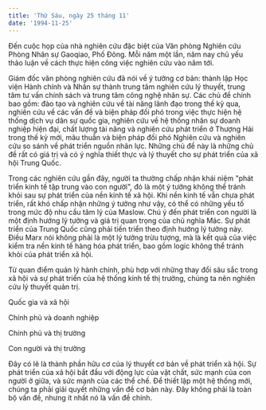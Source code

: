 ```yaml
---
title: 'Thứ Sáu, ngày 25 tháng 11'
date: '1994-11-25'
---
```


Đến cuộc họp của nhà nghiên cứu đặc biệt của Văn phòng Nghiên cứu Phòng Nhân sự Gaoqiao, Phố Đông. Mỗi năm một lần, năm nay chủ yếu thảo luận về cách thực hiện công việc nghiên cứu vào năm tới.

Giám đốc văn phòng nghiên cứu đã nói về ý tưởng cơ bản: thành lập Học viện Hành chính và Nhân sự thành trung tâm nghiên cứu lý thuyết, trung tâm tư vấn chính sách và trung tâm công nghệ nhân sự. Các chủ đề chính bao gồm: đào tạo và nghiên cứu về tài năng lãnh đạo trong thế kỷ qua, nghiên cứu về các vấn đề và biện pháp đối phó trong việc thực hiện hệ thống dịch vụ dân sự quốc gia, nghiên cứu về hệ thống nhân sự doanh nghiệp hiện đại, chất lượng tài năng và nghiên cứu phát triển ở Thượng Hải trong thế kỷ mới, mâu thuẫn và biện pháp đối phó Nghiên cứu và nghiên cứu so sánh về phát triển nguồn nhân lực. Những chủ đề này là những chủ đề rất có giá trị và có ý nghĩa thiết thực và lý thuyết cho sự phát triển của xã hội Trung Quốc.

Trong các nghiên cứu gần đây, người ta thường chấp nhận khái niệm "phát triển kinh tế tập trung vào con người", đó là một ý tưởng không thể tránh khỏi sau sự phát triển của nền kinh tế xã hội. Khi nền kinh tế vẫn chưa phát triển, rất khó chấp nhận những ý tưởng như vậy, có thể có những yếu tố trong mức độ nhu cầu tâm lý của Maslow. Chú ý đến phát triển con người là một định hướng lý tưởng và giá trị quan trọng của chủ nghĩa Mác. Sự phát triển của Trung Quốc cũng phải tiến triển theo định hướng lý tưởng này. Điều Marx nói không phải là một lý tưởng trừu tượng, mà là kết quả của việc kiểm tra nền kinh tế hàng hóa phát triển, bao gồm logic không thể tránh khỏi của phát triển xã hội.

Từ quan điểm quản lý hành chính, phù hợp với những thay đổi sâu sắc trong xã hội và sự phát triển của hệ thống kinh tế thị trường, chúng ta nên nghiên cứu lý thuyết quản trị.

Quốc gia và xã hội

Chính phủ và doanh nghiệp

Chính phủ và thị trường

Con người và thị trường

Đây có lẽ là thành phần hữu cơ của lý thuyết cơ bản về phát triển xã hội. Sự phát triển của xã hội bắt đầu với động lực của vật chất, sức mạnh của con người ở giữa, và sức mạnh của các thể chế. Để thiết lập một hệ thống mới, chúng ta phải giải quyết những vấn đề cơ bản này. Đây không phải là toàn bộ vấn đề, nhưng ít nhất nó là vấn đề chính.


